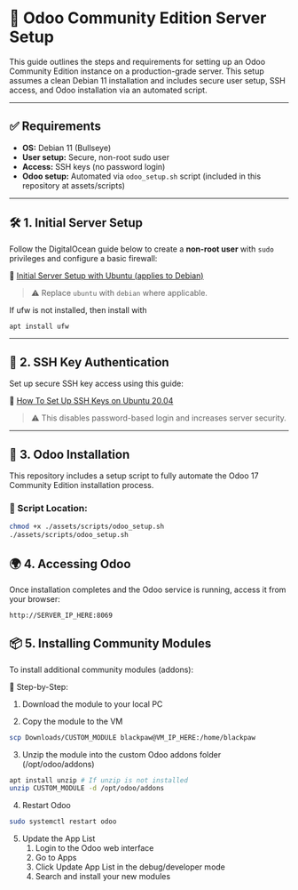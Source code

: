 # 🧾 Odoo Community Edition Server Setup

This guide outlines the steps and requirements for setting up an Odoo Community Edition instance on a production-grade server. This setup assumes a clean Debian 11 installation and includes secure user setup, SSH access, and Odoo installation via an automated script.

---

## ✅ Requirements

- **OS:** Debian 11 (Bullseye)
- **User setup:** Secure, non-root sudo user
- **Access:** SSH keys (no password login)
- **Odoo setup:** Automated via `odoo_setup.sh` script (included in this repository at assets/scripts)

---

## 🛠️ 1. Initial Server Setup
Follow the DigitalOcean guide below to create a **non-root user** with `sudo` privileges and configure a basic firewall:

📄 [Initial Server Setup with Ubuntu (applies to Debian)](https://www.digitalocean.com/community/tutorials/initial-server-setup-with-ubuntu)

> ⚠️ Replace `ubuntu` with `debian` where applicable.


If ufw is not installed, then install with
```bash
apt install ufw
```

---

## 🔐 2. SSH Key Authentication
Set up secure SSH key access using this guide:

📄 [How To Set Up SSH Keys on Ubuntu 20.04](https://www.digitalocean.com/community/tutorials/how-to-set-up-ssh-keys-on-ubuntu-20-04)

> ⚠️ This disables password-based login and increases server security.

---

## 🐍 3. Odoo Installation
This repository includes a setup script to fully automate the Odoo 17 Community Edition installation process.

### 📁 Script Location:
```bash
chmod +x ./assets/scripts/odoo_setup.sh
./assets/scripts/odoo_setup.sh
```

## 🌍 4. Accessing Odoo
Once installation completes and the Odoo service is running, access it from your browser:

```
http://SERVER_IP_HERE:8069
```

## 📦 5. Installing Community Modules
To install additional community modules (addons):

🧰 Step-by-Step:
1. Download the module to your local PC

2. Copy the module to the VM
```bash
scp Downloads/CUSTOM_MODULE blackpaw@VM_IP_HERE:/home/blackpaw
```

3. Unzip the module into the custom Odoo addons folder (/opt/odoo/addons)
```bash
apt install unzip # If unzip is not installed
unzip CUSTOM_MODULE -d /opt/odoo/addons
```

4. Restart Odoo
```bash
sudo systemctl restart odoo
```

5. Update the App List
    1. Login to the Odoo web interface
    2. Go to Apps
    3. Click Update App List in the debug/developer mode
    4. Search and install your new modules